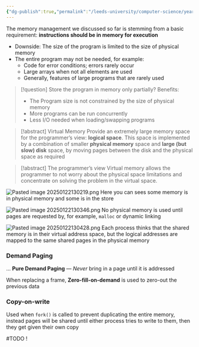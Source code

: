 ```yaml
---
{"dg-publish":true,"permalink":"/leeds-university/computer-science/year-2/operating-systems/revision/w9-memory-mangement/p5-virtual-memory/"}
---
```



The memory management we discussed so far is stemming from a basic requirement:
**instructions should be in memory for execution**
- Downside: The size of the program is limited to the size of physical memory
- The entire program may not be needed, for example:
	- Code for error conditions; errors rarely occur
	- Large arrays when not all elements are used
	- Generally, features of large programs that are rarely used

>[!question] Store the program in memory only partially?
>Benefits:
>- The Program size is not constrained by the size of physical memory
>- More programs can be run concurrently
>- Less I/O needed when loading/swapping programs

>[!abstract] Virtual Memory
>Provide an extremely large memory space for the programmer’s view: **logical space**. This space is implemented by a combination of smaller **physical memory** space and **large (but slow) disk** space, by moving pages between the disk and the physical space as required

>[!abstract] The programmer’s view
>Virtual memory allows the programmer to not worry about the physical space limitations and concentrate on solving the problem in the virtual space.

![Pasted image 20250122130219.png](/img/user/Leeds%20University/Computer%20Science/Year%202/Operating%20Systems/Revision/W9%20-%20Memory%20Mangement/images/Pasted%20image%2020250122130219.png)
Here you can sees some memory is in physical memory and some is in the store

![Pasted image 20250122130346.png](/img/user/Leeds%20University/Computer%20Science/Year%202/Operating%20Systems/Revision/W9%20-%20Memory%20Mangement/images/Pasted%20image%2020250122130346.png)
No physical memory is used until pages are requested by, for example, `malloc` or dynamic linking

![Pasted image 20250122130428.png](/img/user/Leeds%20University/Computer%20Science/Year%202/Operating%20Systems/Revision/W9%20-%20Memory%20Mangement/images/Pasted%20image%2020250122130428.png)
Each process thinks that the shared memory is in their virtual address space, but the logical addresses are mapped to the same shared pages in the physical memory

### Demand Paging
…
**Pure Demand Paging** — *Never* bring in a page until it is addressed

When replacing a frame, **Zero-fill-on-demand** is used to zero-out the previous data

### Copy-on-write
Used when `fork()` is called to prevent duplicating the entire memory, instead pages will be shared until either process tries to write to them, then they get given their own copy

#TODO !

